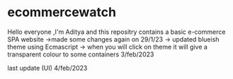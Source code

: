 # ecommercewatch
Hello everyone ,I'm Aditya and this repositry contains a basic e-commerce SPA website
->made some changes again on 29/1/23
-> updated blueish theme using Ecmascript
-> when you will click on theme it will give a transparent colour to some containers 
3/feb/2023
>>>>>>>>>>>>>>>>>>>>>>>>>>>>>>>>>>>>>>>>>>

last update (UI) 4/feb/2023 
